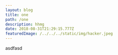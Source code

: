 ```yaml
---
layout: blog
title: one
path: /one
description: hhmg
date: 2018-08-31T21:29:15.777Z
featuredImage: /../../../static/img/hacker.jpeg
---
```

asdfasd
